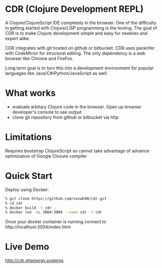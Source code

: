 # CDR (Clojure Development REPL)

A Clojure/ClojureScript IDE completely in the browser. One of the difficulty in getting started with Clojure/LISP
programming is the tooling. The goal of CDR is to make Clojure development simple and easy for newbies and expert 
alike.


CDR integrates with git hosted on github or bitbucket.  CDR uses parainfer with CodeMirror for structural editing.
The only dependency is a web browser like Chrome and FireFox.

Long term goal is to turn this into a development environment for popular languages like 
Java/C#/Python/JavaScript as well.

# What works
* evaluate arbitary Clojure code in the browser. Open up browser developer's console to see output
* clone git repository from github or bitbucket via http

# Limitations

Requires bootstrap ClojureScript so cannot take advantage of advance optimization of Google Closure compiler

# Quick Start

Deploy using Docker:

```bash
% git clone https://github.com/sonwh98/cdr.git
% cd cdr
% docker build -t cdr .
% docker run -dp 3004:3004 --name cdr -t cdr
```

Once your docker container is running connect to http://localhost:3004/index.html

# Live Demo

http://cdr.stigmergy.systems

